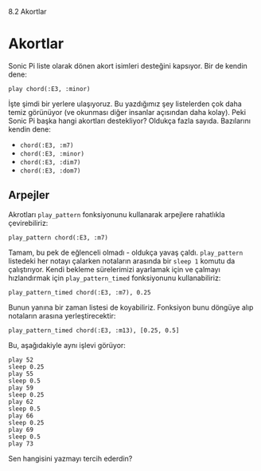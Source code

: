 8.2 Akortlar

# Akortlar

Sonic Pi liste olarak dönen akort isimleri desteğini kapsıyor. 
Bir de kendin dene:

```
play chord(:E3, :minor)
```

İşte şimdi bir yerlere ulaşıyoruz. Bu yazdığımız şey listelerden çok daha
temiz görünüyor (ve okunması diğer insanlar açısından daha kolay). Peki 
Sonic Pi başka hangi akortları destekliyor? Oldukça fazla sayıda. 
Bazılarını kendin dene:

* `chord(:E3, :m7)`
* `chord(:E3, :minor)`
* `chord(:E3, :dim7)`
* `chord(:E3, :dom7)`

## Arpejler

Akrotları `play_pattern` fonksiyonunu kullanarak arpejlere rahatlıkla 
çevirebiliriz:

```
play_pattern chord(:E3, :m7)
```

Tamam, bu pek de eğlenceli olmadı - oldukça yavaş çaldı. `play_pattern` 
listedeki her notayı çalarken notaların arasında bir `sleep 1` komutu 
da çalıştırıyor. Kendi bekleme sürelerimizi ayarlamak için ve çalmayı 
hızlandırmak için `play_pattern_timed` fonksiyonunu kullanabiliriz:

```
play_pattern_timed chord(:E3, :m7), 0.25
```

Bunun yanına bir zaman listesi de koyabiliriz. Fonksiyon bunu döngüye
alıp notaların arasına yerleştirecektir:

```
play_pattern_timed chord(:E3, :m13), [0.25, 0.5]
```

Bu, aşağıdakiyle aynı işlevi görüyor:

```
play 52
sleep 0.25
play 55
sleep 0.5
play 59
sleep 0.25
play 62
sleep 0.5
play 66
sleep 0.25
play 69
sleep 0.5
play 73
```

Sen hangisini yazmayı tercih ederdin?
